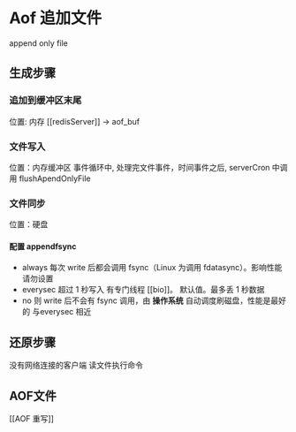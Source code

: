 # Aof 追加文件
append only file

## 生成步骤
### 追加到缓冲区末尾
位置: 内存
[[redisServer]] -> aof_buf

### 文件写入
位置：内存缓冲区
事件循环中, 处理完文件事件，时间事件之后, 
serverCron 中调用 flushApendOnlyFile 

### 文件同步
位置：硬盘

#### 配置 appendfsync
 - always 每次 write 后都会调用 fsync（Linux 为调用 fdatasync）。影响性能 请勿设置
 - everysec 超过 1 秒写入 有专门线程 [[bio]]。 默认值。最多丢 1 秒数据
 - no 则 write 后不会有 fsync 调用，由 **操作系统** 自动调度刷磁盘，性能是最好的 与everysec 相近

## 还原步骤
没有网络连接的客户端 读文件执行命令

## AOF文件
[[AOF 重写]]